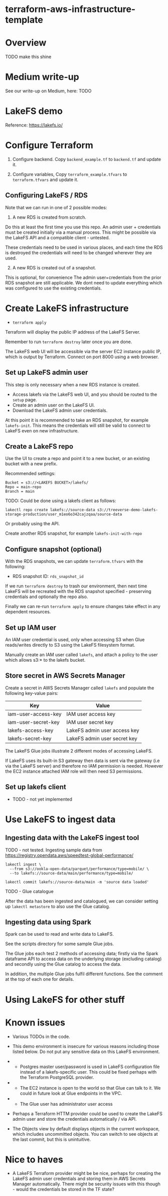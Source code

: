 # terraform-aws-infrastructure-template

# Overview

TODO make this shine

# Medium write-up

See our write-up on Medium, here:
TODO

# LakeFS demo

Reference: https://lakefs.io/

# Configure Terraform

1. Configure backend.
Copy `backend_example.tf` to `backend.tf` and update it.

2. Configure variables,
Copy `terraform_example.tfvars` to `terraform.tfvars` and update it.

## Configuring LakeFS / RDS

Note that we can run in one of 2 possible modes:
1. A new RDS is created from scratch. 

Do this at least the first time you use this repo.
An admin user + credentials must be created initially via a manual process.
This might be possible via the LakeFS API and a compatible client - untested. 

These credentials need to be used in various places, and each time the RDS is destroyed the credentials will need to be changed wherever they are used.

2. A new RDS is created out of a snapshot. 

This is optional, for convenience
The admin user+credentials from the prior RDS snapshot are still applicable. We dont need to update everything which was configured to use the existing credentials.

# Create LakeFS infrastructure

- `terraform apply`

Terraform will display the public IP address of the LakeFS Server.

Remember to run `terraform destroy` later once you are done.

The LakeFS web UI will be accessible via the server EC2 instance public IP, which is output by Terraform. Connect on port 8000 using a web browser.

## Set up LakeFS admin user

This step is only necessary when a new RDS instance is created.
- Access lakefs via the LakeFS web UI, and you should be routed to the `setup` page.
- Create an admin user on the LakeFS UI.
- Download the LakeFS admin user credentials.

At this point it is recommended to take an RDS snapshot, for example `lakefs-init`. This means the credentials will still be valid to connect to LakeFS even on new infrastructure.

## Create a LakeFS repo

Use the UI to create a repo and point it to a new bucket, or an existing bucket with a new prefix.

Recommended settings:
```
Bucket = s3://<LAKEFS BUCKET>/lakefs/
Repo = main-repo
Branch = main
```

TODO:
Could be done using a lakefs client as follows:

```
lakectl repo create lakefs://source-data s3://treeverse-demo-lakefs-storage-production/user_m1eo6o342cajzqaa/source-data
```

Or probably using the API.

Create another RDS snapshot, for example `lakefs-init-with-repo`

## Configure snapshot (optional)

With the RDS snapshots, we can update `terraform.tfvars` with the following: 
- RDS snapshot ID: `rds_snapshot_id`

If we run `terraform destroy` to trash our environment, then next time LakeFS will be recreated with the RDS snapshot specified - preserving credentials and optionally the repo also. 

Finally we can re-run `terraform apply` to ensure changes take effect in any dependent resources.

## Set up IAM user

An IAM user credential is used, only when accessing S3 when Glue reads/writes directly to S3 using the LakeFS filesystem format. 

Manually create an IAM user called `lakefs`, and attach a policy to the user which allows s3:* to the lakefs bucket.

## Store secret in AWS Secrets Manager

Create a secret in AWS Secrets Manager called `lakefs` and populate the following key-value pairs:

| Key | Value |
| -- | -- |
| iam-user-access-key| IAM user access key |
| iam-user-secret-key | IAM user secret key |
| lakefs-access-key | LakeFS admin user access key |
| lakefs-secret-key | LakeFS admin user secret key |

The LakeFS Glue jobs illustrate 2 different modes of accessing LakeFS.

If LakeFS uses its built-in S3 gateway then data is sent via the gateway (i.e via the LakeFS server) and therefore no IAM permission is needed. However the EC2 instance attached IAM role will then need S3 permissions.

## Set up lakefs client

- TODO - not yet implemented


# Use LakeFS to ingest data

## Ingesting data with the LakeFS ingest tool

TODO - not tested.
Ingesting sample data from https://registry.opendata.aws/speedtest-global-performance/
```
lakectl ingest \
  --from s3://ookla-open-data/parquet/performance/type=mobile/ \
  --to lakefs://source-data/main/performance/type=mobile/

lakectl commit lakefs://source-data/main -m 'source data loaded'
```

TODO - Glue catalogue

After the data has been ingested and catalogued, we can consider setting up `lakectl metastore` to also use the Glue catalog.

## Ingesting data using Spark

Spark can be used to read and write data to LakeFS.

See the scripts directory for some sample Glue jobs.

The Glue jobs each test 2 methods of accessing data; firstly via the Spark dataframe API to access data on the underlying storage (excluding catalog) and secondly using the Glue catalog to access the data.

In addition, the multiple Glue jobs fulfil different functions.
See the comment at the top of each one for details.


# Using LakeFS for other stuff

# Known issues

- Various TODOs in the code.

- This demo environment is insecure for various reasons including those listed below. Do not put any sensitive data on this LakeFS environment.
- - Postgres master user/password is used in LakeFS configuration file instead of a lakefs-specific user. This could be fixed perhaps with the Terraform PostgreSQL provider.
- - The EC2 instance is open to the world so that Glue can talk to it. We could in future look at Glue endpoints in the VPC.
- - The Glue user has administrator user access

- Perhaps a Terraform HTTM provider could be used to create the LakeFS admin user and store the credentials automatically / via API.

- The Objects view by default displays objects in the current workspace, which includes uncommitted objects. You can switch to see objects at the last commit, but this is unintuitive.

# Nice to haves

- A LakeFS Terraform provider might be be nice, perhaps for creating the LakeFS admin user credentials and storing them in AWS Secrets Manager automatically. There might be security issues with this though - would the credentials be stored in the TF state?
